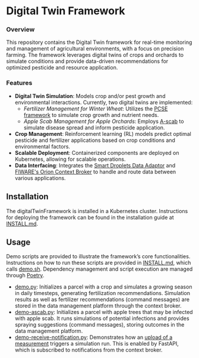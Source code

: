 # Digital Twin Framework

### Overview
This repository contains the Digital Twin framework for real-time monitoring and management of agricultural environments, with a focus on precision farming. The framework leverages digital twins of crops and orchards to simulate conditions and provide data-driven recommendations for optimized pesticide and resource application. 

### Features
- **Digital Twin Simulation**: Models crop and/or pest growth and environmental interactions. Currently, two digital twins are implemented:
  - *Fertilizer Management for Winter Wheat*: Utilizes the [PCSE framework](https://pcse.readthedocs.io/en/stable/) to simulate crop growth and nutrient needs.
  - *Apple Scab Management for Apple Orchards*: Employs [A-scab](https://github.com/BigDataWUR/A-scab) to simulate disease spread and inform pesticide application.
- **Crop Management**: Reinforcement learning (RL) models predict optimal pesticide and fertilizer applications based on crop conditions and environmental factors.
- **Scalable Deployment**: Containerized components are deployed on Kubernetes, allowing for scalable operations.
- **Data Interfacing**: Integrates the [Smart Droplets Data Adaptor](https://github.com/Smart-Droplets-Project/smartDropletsDataAdapters) and [FIWARE's Orion Context Broker](https://fiware-orion.readthedocs.io/en/master/) to handle and route data between various applications.

## Installation

The digitalTwinFramework is installed in a Kubernetes cluster. Instructions for deploying the framework can be found in the installation guide at [INSTALL.md](INSTALL.md).

## Usage

Demo scripts are provided to illustrate the framework’s core functionalities. Instructions on how to run these scripts are provided in [INSTALL.md](INSTALL.md), which calls [demo.sh](demo.sh). Dependency management and script execution are managed through [Poetry](https://python-poetry.org/).

* [demo.py](digitaltwin/demo.py): Initializes a parcel with a crop and simulates a growing season in daily timesteps, generating fertilization recommendations. Simulation results as well as fertilizer recommendations (command messages) are stored in the data management platform through the context broker.
* [demo-ascab.py](digitaltwin/demo-ascab.py): Initializes a parcel with apple trees that may be infected with apple scab. It runs simulations of potential infections and provides spraying suggestions (command messages), storing outcomes in the data management platform.
* [demo-receive-notification.py](digitaltwin/demo-receive-notification.py): Demonstrates how an [upload of a measurement](digitaltwin/demo-upload-measurement.py) triggers a simulation run. This is enabled by FastAPI, which is subscribed to notifications from the context broker.


